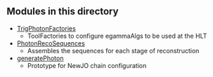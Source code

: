 Modules in this directory
-----

* [TrigPhotonFactories](TrigPhotonFactories.py)
  * ToolFactories to configure egammaAlgs to be used at the HLT
* [PhotonRecoSequences](PhotonRecoSequences.py)
  * Assembles the sequences for each stage of reconstruction
* [generatePhoton](generatePhoton.py)
  * Prototype for NewJO chain configuration